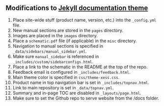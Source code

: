 Modifications to [Jekyll documentation theme](http://idratherbewriting.com/documentation-theme-jekyll/index.html)
-------------------------------------------------------------------------------------------------------------------

 1. Place site-wide stuff (product name, version, etc.) into the `_config.yml` file.
 1. New manual sections are stored in the `pages` directory.
 1. Images are placed in the `images` directory.
 1. Place a `schematic.pdf` file (if applicable) in the `misc` directory.
 1. Navigation to manual sections is specified in `_data/sidebars/manual_sidebar.yml`.
 1. Make sure `manual_sidebar` is referenced in `_includes/custom/sidebarconfigs.html`.
 1. Place a link to the schematic in the README at the top of the repo.
 1. Feedback email is configured in `_includes/feedback.html`.
 1. Main theme color is specified in `css/theme-xess.css`.
 1. Product name in top navigation bar is set in `_includes/topnav.html`.
 1. Link to main repository is set in `_data/topnav.yml`.
 1. Summary and in-page TOC are disabled in `_layouts/page.html`.
 1. Make sure to set the Github repo to serve website from the /docs folder.
 